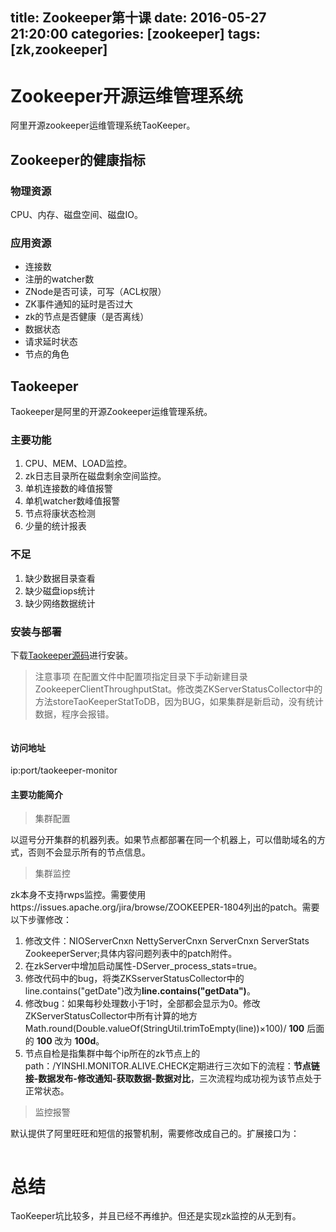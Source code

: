 title: Zookeeper第十课
date: 2016-05-27 21:20:00
categories: [zookeeper]
tags: [zk,zookeeper]
---

# Zookeeper开源运维管理系统
阿里开源zookeeper运维管理系统TaoKeeper。

## Zookeeper的健康指标

### 物理资源
CPU、内存、磁盘空间、磁盘IO。

### 应用资源
* 连接数
* 注册的watcher数
* ZNode是否可读，可写（ACL权限）
* ZK事件通知的延时是否过大
* zk的节点是否健康（是否离线）
* 数据状态
* 请求延时状态
* 节点的角色

<!--more-->
## Taokeeper
Taokeeper是阿里的开源Zookeeper运维管理系统。

### 主要功能
1. CPU、MEM、LOAD监控。
2. zk日志目录所在磁盘剩余空间监控。
3. 单机连接数的峰值报警
4. 单机watcher数峰值报警
5. 节点将康状态检测
6. 少量的统计报表

### 不足
1. 缺少数据目录查看
2. 缺少磁盘iops统计
3. 缺少网络数据统计

### 安装与部署

下载[Taokeeper源码](“https://github.com/alibaba/taokeeper” "点击前往")进行安装。

> 注意事项
在配置文件中配置项指定目录下手动新建目录ZookeeperClientThroughputStat。修改类ZKServerStatusCollector中的方法storeTaoKeeperStatToDB，因为BUG，如果集群是新启动，没有统计数据，程序会报错。

~~~java

~~~

#### 访问地址
ip:port/taokeeper-monitor

#### 主要功能简介
> 集群配置

以逗号分开集群的机器列表。如果节点都部署在同一个机器上，可以借助域名的方式，否则不会显示所有的节点信息。

> 集群监控

zk本身不支持rwps监控。需要使用https://issues.apache.org/jira/browse/ZOOKEEPER-1804列出的patch。需要以下步骤修改：
1. 修改文件：NIOServerCnxn NettyServerCnxn ServerCnxn ServerStats ZookeeperServer;具体内容问题列表中的patch附件。
2. 在zkServer中增加启动属性-DServer_process_stats=true。
3. 修改代码中的bug，将类ZKSserverStatusCollector中的line.contains("getDate")改为**line.contains("getData")**。
4. 修改bug：如果每秒处理数小于1时，全部都会显示为0。修改ZKServerStatusCollector中所有计算的地方Math.round(Double.valueOf(StringUtil.trimToEmpty(line))×100)/ **100** 后面的 **100** 改为 **100d**。
5. 节点自检是指集群中每个ip所在的zk节点上的path：/YINSHI.MONITOR.ALIVE.CHECK定期进行三次如下的流程：**节点链接-数据发布-修改通知-获取数据-数据对比**，三次流程均成功视为该节点处于正常状态。

> 监控报警

默认提供了阿里旺旺和短信的报警机制，需要修改成自己的。扩展接口为：
~~~ java com.taobao.taokeeper.reporter.alarm.MessageSender
~~~

# 总结
TaoKeeper坑比较多，并且已经不再维护。但还是实现zk监控的从无到有。
